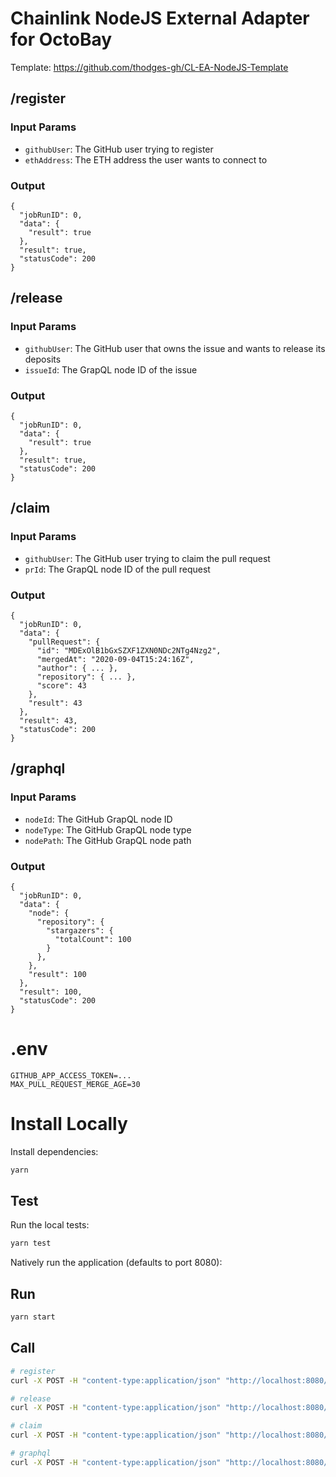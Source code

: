# Chainlink NodeJS External Adapter for OctoBay

Template: https://github.com/thodges-gh/CL-EA-NodeJS-Template

## /register

### Input Params

- `githubUser`: The GitHub user trying to register
- `ethAddress`: The ETH address the user wants to connect to

### Output

```
{
  "jobRunID": 0,
  "data": {
    "result": true
  },
  "result": true,
  "statusCode": 200
}
```

## /release

### Input Params

- `githubUser`: The GitHub user that owns the issue and wants to release its deposits
- `issueId`: The GrapQL node ID of the issue

### Output

```
{
  "jobRunID": 0,
  "data": {
    "result": true
  },
  "result": true,
  "statusCode": 200
}
```

## /claim

### Input Params

- `githubUser`: The GitHub user trying to claim the pull request
- `prId`: The GrapQL node ID of the pull request

### Output

```
{
  "jobRunID": 0,
  "data": {
    "pullRequest": {
      "id": "MDExOlB1bGxSZXF1ZXN0NDc2NTg4Nzg2",
      "mergedAt": "2020-09-04T15:24:16Z",
      "author": { ... },
      "repository": { ... },
      "score": 43
    },
    "result": 43
  },
  "result": 43,
  "statusCode": 200
}
```

## /graphql

### Input Params

- `nodeId`: The GitHub GrapQL node ID
- `nodeType`: The GitHub GrapQL node type
- `nodePath`: The GitHub GrapQL node path

### Output

```
{
  "jobRunID": 0,
  "data": {
    "node": {
      "repository": {
        "stargazers": {
          "totalCount": 100
        }
      },
    },
    "result": 100
  },
  "result": 100,
  "statusCode": 200
}
```

# .env

```
GITHUB_APP_ACCESS_TOKEN=...
MAX_PULL_REQUEST_MERGE_AGE=30
```

# Install Locally

Install dependencies:

```bash
yarn
```

## Test

Run the local tests:

```bash
yarn test
```

Natively run the application (defaults to port 8080):

## Run

```bash
yarn start
```

## Call

```bash
# register
curl -X POST -H "content-type:application/json" "http://localhost:8080/register" --data '{ "id": 0, "data": { "githubUser": "mktcode", "ethAddress": "0x2771..." } }'

# release
curl -X POST -H "content-type:application/json" "http://localhost:8080/release" --data '{ "id": 0, "data": { "githubUser": "mktcode", "issueId": "MDExOlB..." } }'

# claim
curl -X POST -H "content-type:application/json" "http://localhost:8080/claim" --data '{ "id": 0, "data": { "githubUser": "mktcode", "prId": "MDExOlB..." } }'

# graphql
curl -X POST -H "content-type:application/json" "http://localhost:8080/graphql" --data '{ "id": 0, "data": { "nodeId": "MDExOlB...", "nodeType": "Issue", "nodePath": "repository.stargazers.totalCount" } }'
```

